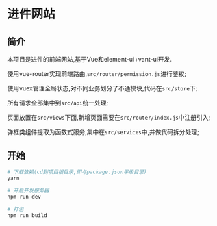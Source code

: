 # 进件网站
## 简介
本项目是进件的前端网站,基于Vue和element-ui+vant-ui开发.

使用vue-router实现前端路由,`src/router/permission.js`进行鉴权;

使用vuex管理全局状态,对不同业务划分了不通模块,代码在`src/store`下;

所有请求全部集中到`src/api`统一处理;

页面放置在`src/views`下面,新增页面需要在`src/router/index.js`中注册引入;

弹框类组件提取为函数式服务,集中在`src/services`中,并做代码拆分处理;


## 开始

``` bash
# 下载依赖(cd到项目根目录,即与package.json平级目录)
yarn

# 开启开发服务器
npm run dev

# 打包
npm run build

```
